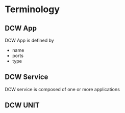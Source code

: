 # Terminology

## DCW App

DCW App is defined by

- name
- ports
- type

## DCW Service

DCW service is composed of one or more applications

## DCW UNIT